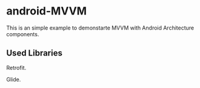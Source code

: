 # android-MVVM
This is an simple example to demonstarte MVVM with Android Architecture components.

## Used Libraries

Retrofit.

Glide.

